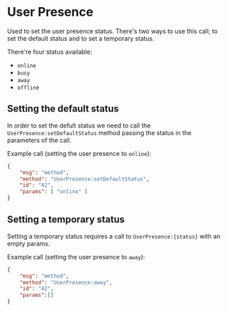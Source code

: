 # User Presence

Used to set the user presence status. There's two ways to use this call; to set the default status and to set a temporary status.

There're four status available:

- `online`
- `busy`
- `away`
- `offline`

## Setting the default status

In order to set the defult status we need to call the `UserPresence:setDefaultStatus` method passing the status in the parameters of the call.

Example call (setting the user presence to `online`):

```json
{
    "msg": "method",
    "method": "UserPresence:setDefaultStatus",
    "id": "42",
    "params": [ "online" ]
}
```

## Setting a temporary status

Setting a temporary status requires a call to `UserPresence:{status}` with an empty params.

Example call (setting the user presence to `away`):

```json
{
    "msg": "method",
    "method": "UserPresence:away",
    "id": "42",
    "params":[]
}
```
